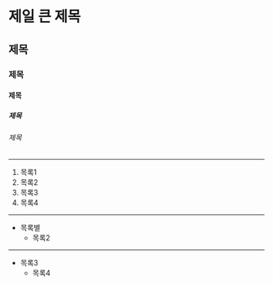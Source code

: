# 제일 큰 제목
## 제목 
### 제목
#### 제목
##### 제목
###### 제목

 * * *

1. 목록1
2. 목록2
4. 목록3
3. 목록4 

 ***

* 목록별
  * 목록2

 - - -

- 목록3
  - 목록4
